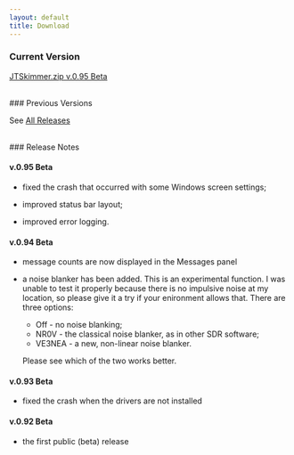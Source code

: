 ```yaml
---
layout: default
title: Download
---
```


### Current Version

[JTSkimmer.zip v.0.95 Beta](https://github.com/VE3NEA/JTSkimmer/releases/download/v.0.95-beta/JTSkimmer.zip)

<br>
### Previous Versions

See [All Releases](https://github.com/VE3NEA/JTSkimmer/releases)

<br>
### Release Notes

#### v.0.95 Beta
  - fixed the crash that occurred with some Windows screen settings;
  
  - improved status bar layout;
  
  - improved error logging.

#### v.0.94 Beta
  - message counts are now displayed in the Messages panel
  
  - a noise blanker  has been added. This is an experimental function. I was unable to test
  it properly because there is no impulsive noise at my location, so please give it a try
  if your enironment allows that. There are three options:
    - Off - no noise blanking;
    - NR0V - the classical noise blanker, as in other SDR software;
    - VE3NEA - a new, non-linear noise blanker.
  
    Please see which of the two works better.

#### v.0.93 Beta
  - fixed the crash when the drivers are not installed

#### v.0.92 Beta
  - the first public (beta) release

